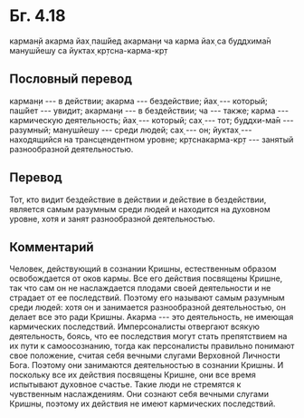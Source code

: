 # Бг. 4.18
карман̣й акарма йах̣ паш́йед
акарман̣и ча карма йах̣
са буддхима̄н манушйешу
са йуктах̣ кр̣тсна-карма-кр̣т
## Пословный перевод

карман̣и --- в действии; акарма --- бездействие; йах̣ --- который; паш́йет
--- увидит; акарман̣и --- в бездействии; ча --- также; карма ---
кармическую деятельность; йах̣ --- который; сах̣ --- тот; буддхи-ма̄н ---
разумный; манушйешу --- среди людей; сах̣ --- он; йуктах̣ --- находящийся
на трансцендентном уровне; кр̣тснакарма-кр̣т --- занятый разнообразной
деятельностью.

## Перевод

Тот, кто видит бездействие в действии и действие в бездействии, является
самым разумным среди людей и находится на духовном уровне, хотя и занят
разнообразной деятельностью.

## Комментарий

Человек, действующий в сознании Кришны, естественным образом
освобождается от оков кармы. Все его действия посвящены Кришне, так что
сам он не наслаждается плодами своей деятельности и не страдает от ее
последствий. Поэтому его называют самым разумным среди людей: хотя он и
занимается разнообразной деятельностью, он делает все это ради Кришны.
Акарма --- это деятельность, не имеющая кармических последствий.
Имперсоналисты отвергают всякую деятельность, боясь, что ее последствия
могут стать препятствием на их пути к самоосознанию, тогда как
персоналисты правильно понимают свое положение, считая себя вечными
слугами Верховной Личности Бога. Поэтому они занимаются деятельностью в
сознании Кришны. И поскольку все их действия посвящены Кришне, они все
время испытывают духовное счастье. Такие люди не стремятся к чувственным
наслаждениям. Они сознают себя вечными слугами Кришны, поэтому их
действия не имеют кармических последствий.
